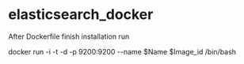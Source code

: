 # elasticsearch_docker

After Dockerfile finish installation run

docker run -i -t -d -p 9200:9200 --name $Name  $Image_id /bin/bash
